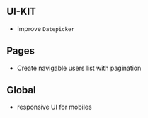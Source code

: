 ## UI-KIT

- Improve `Datepicker`

## Pages

- Create navigable users list with pagination

## Global

- responsive UI for mobiles
